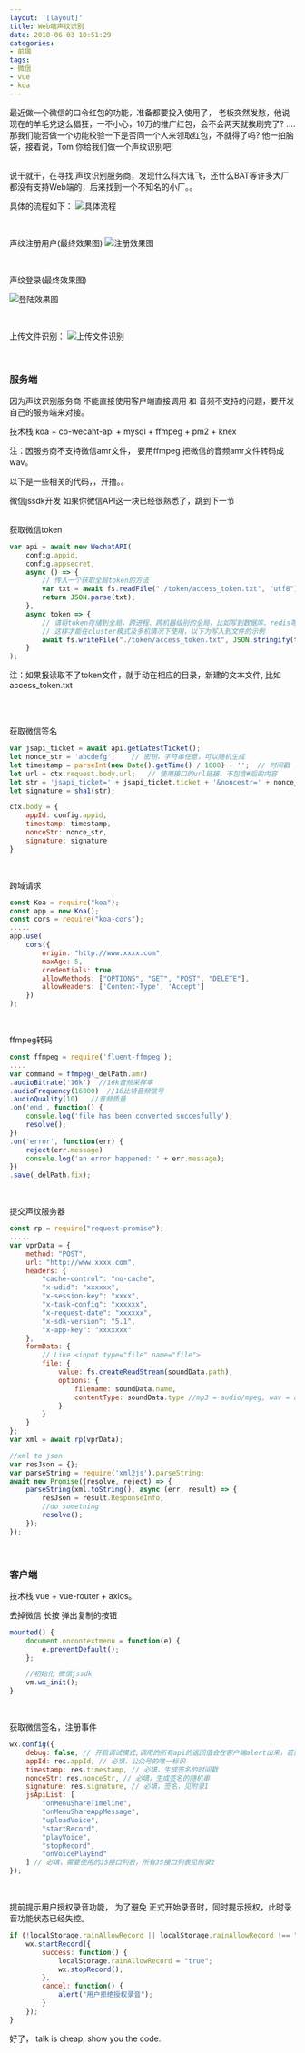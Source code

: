 ```yaml
---
layout: '[layout]'
title: Web端声纹识别
date: 2018-06-03 10:51:29
categories:
- 前端
tags:
- 微信
- vue
- koa
---
```


最近做一个微信的口令红包的功能，准备都要投入使用了， 老板突然发愁，他说 现在的羊毛党这么猖狂，一不小心，10万的推广红包，会不会两天就挨刷完了? ....那我们能否做一个功能校验一下是否同一个人来领取红包，不就得了吗? 他一拍脑袋，接着说，Tom 你给我们做一个声纹识别吧!

<!-- more -->

<br/>
说干就干，在寻找 声纹识别服务商，发现什么科大讯飞，还什么BAT等许多大厂都没有支持Web端的，后来找到一个不知名的小厂。。
<br/>

具体的流程如下：
![具体流程](flow.png)

<br/>

声纹注册用户(最终效果图)
![注册效果图](reg-vpr.gif)

<br/>

声纹登录(最终效果图)

![登陆效果图](login-vpr.gif)

<br/>


上传文件识别：
![上传文件识别](upload-result.png)

<br/>

### 服务端

因为声纹识别服务商 不能直接使用客户端直接调用 和 音频不支持的问题，要开发自己的服务端来对接。

技术栈 koa + co-wecaht-api + mysql + ffmpeg + pm2 + knex

注：因服务商不支持微信amr文件， 要用ffmpeg 把微信的音频amr文件转码成wav。

以下是一些相关的代码，，开撸。。


微信jssdk开发 如果你微信API这一块已经很熟悉了，跳到下一节
<br/><br/>

获取微信token
```javascript
var api = await new WechatAPI(
	config.appid,
	config.appsecret,
	async () => {
		// 传入一个获取全局token的方法
		var txt = await fs.readFile("./token/access_token.txt", "utf8");
		return JSON.parse(txt);
	},
	async token => {
		// 请将token存储到全局，跨进程、跨机器级别的全局，比如写到数据库、redis等
		// 这样才能在cluster模式及多机情况下使用，以下为写入到文件的示例
		await fs.writeFile("./token/access_token.txt", JSON.stringify(token));
	}
);
```

注：如果报读取不了token文件，就手动在相应的目录，新建的文本文件, 比如 access_token.txt

<br/><br/>

获取微信签名
```javascript
var jsapi_ticket = await api.getLatestTicket();
let nonce_str = 'abcdefg';    // 密钥，字符串任意，可以随机生成
let timestamp = parseInt(new Date().getTime() / 1000) + '';  // 时间戳
let url = ctx.request.body.url;   // 使用接口的url链接，不包含#后的内容
let str = 'jsapi_ticket=' + jsapi_ticket.ticket + '&noncestr=' + nonce_str + '&timestamp=' + timestamp + '&url=' + url;
let signature = sha1(str);

ctx.body = {
    appId: config.appid,
    timestamp: timestamp,
    nonceStr: nonce_str,
    signature: signature
}
```
<br/>



跨域请求
```javascript
const Koa = require("koa");
const app = new Koa();
const cors = require("koa-cors");
.....
app.use(
	cors({
		origin: "http://www.xxxx.com",
		maxAge: 5,
		credentials: true,
		allowMethods: ["OPTIONS", "GET", "POST", "DELETE"],
		allowHeaders: ['Content-Type', 'Accept']
	})
);
```

<br/>

ffmpeg转码

```javascript
const ffmpeg = require('fluent-ffmpeg');
....
var command = ffmpeg(_delPath.amr)
.audioBitrate('16k')  //16k音频采样率
.audioFrequency(16000)  //16比特音频信号
.audioQuality(10)   //音频质量
.on('end', function() {
	console.log('file has been converted succesfully');
	resolve();
})
.on('error', function(err) {
	reject(err.message)
	console.log('an error happened: ' + err.message);
})
.save(_delPath.fix);
```

<br/>

提交声纹服务器

```javascript
const rp = require("request-promise");
.....
var vprData = {
    method: "POST",
    url: "http://www.xxxx.com",
    headers: {
        "cache-control": "no-cache",
        "x-udid": "xxxxxx",
        "x-session-key": "xxxx",
        "x-task-config": "xxxxxx",
        "x-request-date": "xxxxxx",
        "x-sdk-version": "5.1",
        "x-app-key": "xxxxxxx"
    },
    formData: {
        // Like <input type="file" name="file">
        file: {
            value: fs.createReadStream(soundData.path),
            options: {
                filename: soundData.name,
                contentType: soundData.type //mp3 = audio/mpeg, wav = audio/wav
            }
        }
    }
};
var xml = await rp(vprData);

//xml to json
var resJson = {};
var parseString = require('xml2js').parseString;
await new Promise((resolve, reject) => {
    parseString(xml.toString(), async (err, result) => {
        resJson = result.ResponseInfo;
       	//do something
        resolve();
    });
});
```
<br/>

### 客户端

技术栈 vue + vue-router + axios。


去掉微信 长按 弹出复制的按钮
```javascript
mounted() {
	document.oncontextmenu = function(e) {
		e.preventDefault();
	};

    //初始化 微信jssdk
	vm.wx_init();
}
```
<br/>

获取微信签名，注册事件
```javascript
wx.config({
	debug: false, // 开启调试模式,调用的所有api的返回值会在客户端alert出来，若要查看传入的参数，可以在pc端打开，参数信息会通过log打出，仅在pc端时才会打印。
	appId: res.appId, // 必填，公众号的唯一标识
	timestamp: res.timestamp, // 必填，生成签名的时间戳
	nonceStr: res.nonceStr, // 必填，生成签名的随机串
	signature: res.signature, // 必填，签名，见附录1
	jsApiList: [
		"onMenuShareTimeline",
		"onMenuShareAppMessage",
		"uploadVoice",
		"startRecord",
		"playVoice",
		"stopRecord",
		"onVoicePlayEnd"
	] // 必填，需要使用的JS接口列表，所有JS接口列表见附录2
});
```

<br/>

提前提示用户授权录音功能， 为了避免 正式开始录音时，同时提示授权，此时录音功能状态已经失控。
```javascript
if (!localStorage.rainAllowRecord || localStorage.rainAllowRecord !== "true" ) {
	wx.startRecord({
		success: function() {
			localStorage.rainAllowRecord = "true";
			wx.stopRecord();
		},
		cancel: function() {
			alert("用户拒绝授权录音");
		}
	});
}
```

好了， talk is cheap, show you the code.

<br/>

<div class="github-widget" data-repo="ssttm169/tom-vpr"></div>
